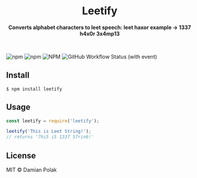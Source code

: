 <h1 align="center">Leetify</h1>
<p align="center">
  <b>Converts alphabet characters to leet speech: leet haxor example → 1337 h4x0r 3x4mp13</b>
</p>
<br>

![npm](https://img.shields.io/npm/dw/leetify) ![npm](https://img.shields.io/npm/v/leetify) ![NPM](https://img.shields.io/npm/l/leetify) ![GitHub Workflow Status (with event)](https://img.shields.io/github/actions/workflow/status/damianpolak/leetify/node.js.yml)



## Install

```
$ npm install leetify
```

## Usage

```js
const leetify = require('leetify');

leetify('This is Leet String!');
// returns '7hi5 i5 1337 57rin6!'
```

## License

MIT © Damian Polak

